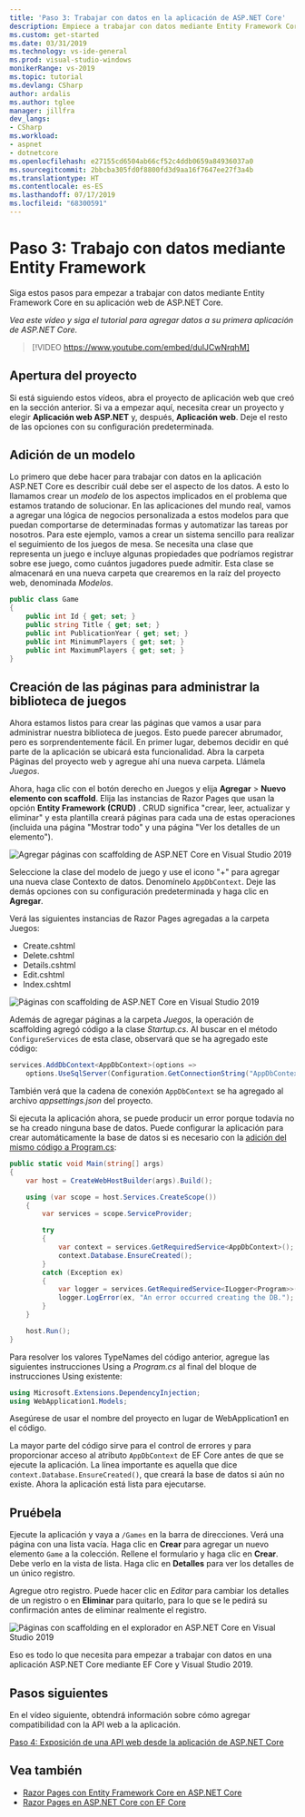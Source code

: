```yaml
---
title: 'Paso 3: Trabajar con datos en la aplicación de ASP.NET Core'
description: Empiece a trabajar con datos mediante Entity Framework Core en su aplicación web de ASP.NET Core con este tutorial en vídeo y con instrucciones detalladas.
ms.custom: get-started
ms.date: 03/31/2019
ms.technology: vs-ide-general
ms.prod: visual-studio-windows
monikerRange: vs-2019
ms.topic: tutorial
ms.devlang: CSharp
author: ardalis
ms.author: tglee
manager: jillfra
dev_langs:
- CSharp
ms.workload:
- aspnet
- dotnetcore
ms.openlocfilehash: e27155cd6504ab66cf52c4ddb0659a84936037a0
ms.sourcegitcommit: 2bbcba305fd0f8800fd3d9aa16f7647ee27f3a4b
ms.translationtype: HT
ms.contentlocale: es-ES
ms.lasthandoff: 07/17/2019
ms.locfileid: "68300591"
---
```

# <a name="step-3-work-with-data-using-entity-framework"></a>Paso 3: Trabajo con datos mediante Entity Framework

Siga estos pasos para empezar a trabajar con datos mediante Entity Framework Core en su aplicación web de ASP.NET Core.

_Vea este vídeo y siga el tutorial para agregar datos a su primera aplicación de ASP.NET Core._

> [!VIDEO https://www.youtube.com/embed/dulJCwNrqhM]

## <a name="open-your-project"></a>Apertura del proyecto

Si está siguiendo estos vídeos, abra el proyecto de aplicación web que creó en la sección anterior. Si va a empezar aquí, necesita crear un proyecto y elegir **Aplicación web ASP.NET** y, después, **Aplicación web**. Deje el resto de las opciones con su configuración predeterminada.

## <a name="add-your-model"></a>Adición de un modelo

Lo primero que debe hacer para trabajar con datos en la aplicación ASP.NET Core es describir cuál debe ser el aspecto de los datos. A esto lo llamamos crear un *modelo* de los aspectos implicados en el problema que estamos tratando de solucionar. En las aplicaciones del mundo real, vamos a agregar una lógica de negocios personalizada a estos modelos para que puedan comportarse de determinadas formas y automatizar las tareas por nosotros. Para este ejemplo, vamos a crear un sistema sencillo para realizar el seguimiento de los juegos de mesa. Se necesita una clase que representa un juego e incluye algunas propiedades que podríamos registrar sobre ese juego, como cuántos jugadores puede admitir. Esta clase se almacenará en una nueva carpeta que crearemos en la raíz del proyecto web, denominada *Modelos*.

```csharp
public class Game
{
    public int Id { get; set; }
    public string Title { get; set; }
    public int PublicationYear { get; set; }
    public int MinimumPlayers { get; set; }
    public int MaximumPlayers { get; set; }
}
```

## <a name="create-the-pages-to-manage-your-game-library"></a>Creación de las páginas para administrar la biblioteca de juegos

Ahora estamos listos para crear las páginas que vamos a usar para administrar nuestra biblioteca de juegos. Esto puede parecer abrumador, pero es sorprendentemente fácil. En primer lugar, debemos decidir en qué parte de la aplicación se ubicará esta funcionalidad. Abra la carpeta Páginas del proyecto web y agregue ahí una nueva carpeta. Llámela *Juegos*.

Ahora, haga clic con el botón derecho en Juegos y elija **Agregar** > **Nuevo elemento con scaffold**. Elija las instancias de Razor Pages que usan la opción **Entity Framework (CRUD)** . CRUD significa "crear, leer, actualizar y eliminar" y esta plantilla creará páginas para cada una de estas operaciones (incluida una página "Mostrar todo" y una página "Ver los detalles de un elemento").

![Agregar páginas con scaffolding de ASP.NET Core en Visual Studio 2019](media/vs-2019/vs2019-add-scaffold.png)

Seleccione la clase del modelo de juego y use el icono "+" para agregar una nueva clase Contexto de datos. Denomínelo `AppDbContext`. Deje las demás opciones con su configuración predeterminada y haga clic en **Agregar**.

Verá las siguientes instancias de Razor Pages agregadas a la carpeta Juegos:

- Create.cshtml
- Delete.cshtml
- Details.cshtml
- Edit.cshtml
- Index.cshtml

![Páginas con scaffolding de ASP.NET Core en Visual Studio 2019](media/vs-2019/vs2019-scaffolded-pages.png)

Además de agregar páginas a la carpeta *Juegos*, la operación de scaffolding agregó código a la clase *Startup.cs*. Al buscar en el método `ConfigureServices` de esta clase, observará que se ha agregado este código:

```csharp
services.AddDbContext<AppDbContext>(options =>
    options.UseSqlServer(Configuration.GetConnectionString("AppDbContext")));
```

También verá que la cadena de conexión `AppDbContext` se ha agregado al archivo *appsettings.json* del proyecto.

Si ejecuta la aplicación ahora, se puede producir un error porque todavía no se ha creado ninguna base de datos. Puede configurar la aplicación para crear automáticamente la base de datos si es necesario con la [adición del mismo código a Program.cs](/aspnet/core/data/ef-rp/intro?view=aspnetcore-2.1&tabs=visual-studio#update-main):

```csharp
public static void Main(string[] args)
{
    var host = CreateWebHostBuilder(args).Build();

    using (var scope = host.Services.CreateScope())
    {
        var services = scope.ServiceProvider;

        try
        {
            var context = services.GetRequiredService<AppDbContext>();
            context.Database.EnsureCreated();
        }
        catch (Exception ex)
        {
            var logger = services.GetRequiredService<ILogger<Program>>();
            logger.LogError(ex, "An error occurred creating the DB.");
        }
    }

    host.Run();
}
```

Para resolver los valores TypeNames del código anterior, agregue las siguientes instrucciones Using a *Program.cs* al final del bloque de instrucciones Using existente:

```csharp
using Microsoft.Extensions.DependencyInjection;
using WebApplication1.Models;
```

Asegúrese de usar el nombre del proyecto en lugar de WebApplication1 en el código.

La mayor parte del código sirve para el control de errores y para proporcionar acceso al atributo `AppDbContext` de EF Core antes de que se ejecute la aplicación. La línea importante es aquella que dice `context.Database.EnsureCreated()`, que creará la base de datos si aún no existe. Ahora la aplicación está lista para ejecutarse.

## <a name="test-it-out"></a>Pruébela

Ejecute la aplicación y vaya a `/Games` en la barra de direcciones. Verá una página con una lista vacía. Haga clic en **Crear** para agregar un nuevo elemento `Game` a la colección. Rellene el formulario y haga clic en **Crear**. Debe verlo en la vista de lista. Haga clic en **Detalles** para ver los detalles de un único registro.

Agregue otro registro. Puede hacer clic en *Editar* para cambiar los detalles de un registro o en **Eliminar** para quitarlo, para lo que se le pedirá su confirmación antes de eliminar realmente el registro.

![Páginas con scaffolding en el explorador en ASP.NET Core en Visual Studio 2019](media/vs-2019/vs2019-game-list.png)

Eso es todo lo que necesita para empezar a trabajar con datos en una aplicación ASP.NET Core mediante EF Core y Visual Studio 2019.

## <a name="next-steps"></a>Pasos siguientes

En el vídeo siguiente, obtendrá información sobre cómo agregar compatibilidad con la API web a la aplicación.

[Paso 4: Exposición de una API web desde la aplicación de ASP.NET Core](tutorial-aspnet-core-ef-step-04.md)

## <a name="see-also"></a>Vea también

- [Razor Pages con Entity Framework Core en ASP.NET Core](/aspnet/core/data/ef-rp/intro?view=aspnetcore-2.1&tabs=visual-studio)
- [Razor Pages en ASP.NET Core con EF Core](/aspnet/core/data/?view=aspnetcore-2.1)
